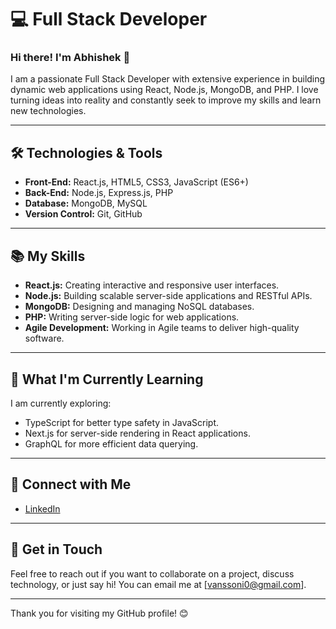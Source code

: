 # 💻 Full Stack Developer

### Hi there! I'm Abhishek 👋

I am a passionate Full Stack Developer with extensive experience in building dynamic web applications using React, Node.js, MongoDB, and PHP. I love turning ideas into reality and constantly seek to improve my skills and learn new technologies.

---

## 🛠️ Technologies & Tools

- **Front-End:** React.js, HTML5, CSS3, JavaScript (ES6+)
- **Back-End:** Node.js, Express.js, PHP
- **Database:** MongoDB, MySQL
- **Version Control:** Git, GitHub
---

## 📚 My Skills

- **React.js:** Creating interactive and responsive user interfaces.
- **Node.js:** Building scalable server-side applications and RESTful APIs.
- **MongoDB:** Designing and managing NoSQL databases.
- **PHP:** Writing server-side logic for web applications.
- **Agile Development:** Working in Agile teams to deliver high-quality software.

---

## 🌱 What I'm Currently Learning

I am currently exploring:

- TypeScript for better type safety in JavaScript.
- Next.js for server-side rendering in React applications.
- GraphQL for more efficient data querying.

---

## 🤝 Connect with Me

- [LinkedIn](https://www.linkedin.com/in/abhishek-soni-978270212)
<!--
- [Twitter](https://twitter.com/yourprofile)
- [Personal Website](https://yourwebsite.com)
 -->
---

## 📧 Get in Touch

Feel free to reach out if you want to collaborate on a project, discuss technology, or just say hi! You can email me at [vanssoni0@gmail.com].

---

Thank you for visiting my GitHub profile! 😊
